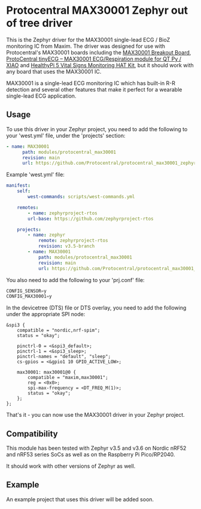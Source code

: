 # Protocentral MAX30001 Zephyr out of tree driver

This is the Zephyr driver for the MAX30001 single-lead ECG / BioZ monitoring IC from Maxim. The driver was designed for use with Protocentral's MAX30001 boards including the [MAX30001 Breakout Board](https://protocentral.com/product/protocentral-max30001/), [ProtoCentral tinyECG – MAX30001 ECG/Respiration module for QT Py / XIAO](https://protocentral.com/product/protocentral-tinyecg-max30001-ecg-respiration-module-for-qt-py-xiao/) and [HealthyPi 5 Vital Signs Monitoring HAT Kit](https://protocentral.com/product/healthypi-5-vital-signs-monitoring-hat-kit/), but it should work with any board that uses the MAX30001 IC.

MAX30001 is a single-lead ECG monitoring IC which has built-in R-R detection and several other features that make it perfect for a wearable single-lead ECG application.

## Usage

To use this driver in your Zephyr project, you need to add the following to your 'west.yml' file, under the 'projects' section:

```yaml
- name: MAX30001
      path: modules/protocentral_max30001
      revision: main
      url: https://github.com/Protocentral/protocentral_max30001_zephyr_driver
```

Example 'west.yml' file:

```yaml
manifest:
    self:
        west-commands: scripts/west-commands.yml

    remotes:
        - name: zephyrproject-rtos
        url-base: https://github.com/zephyrproject-rtos

    projects:
        - name: zephyr
            remote: zephyrproject-rtos
            revision: v3.5-branch
        - name: MAX30001
            path: modules/protocentral_max30001
            revision: main
            url: https://github.com/Protocentral/protocentral_max30001_zephyr_driver
```

You also need to add the following to your 'prj.conf' file:

```c
CONFIG_SENSOR=y
CONFIG_MAX30001=y
```

In the devicetree (DTS) file or DTS overlay, you need to add the following under the appropriate SPI node:

```
&spi3 {
	compatible = "nordic,nrf-spim";
	status = "okay";

	pinctrl-0 = <&spi3_default>;
	pinctrl-1 = <&spi3_sleep>;
	pinctrl-names = "default", "sleep";
	cs-gpios = <&gpio1 10 GPIO_ACTIVE_LOW>;

	max30001: max30001@0 {
		compatible = "maxim,max30001";
		reg = <0x0>;
		spi-max-frequency = <DT_FREQ_M(1)>;
		status = "okay";
	};
};
```

That's it - you can now use the MAX30001 driver in your Zephyr project.

## Compatibility

This module has been tested with Zephyr v3.5 and v3.6 on Nordic nRF52 and nRF53 series SoCs as well as on the Raspberry Pi Pico/RP2040.

It should work with other versions of Zephyr as well.

## Example

An example project that uses this driver will be added soon.
